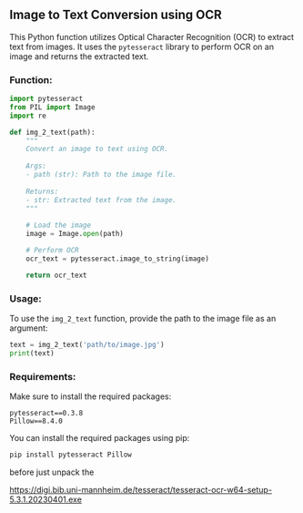 ## Image to Text Conversion using OCR

This Python function utilizes Optical Character Recognition (OCR) to extract text from images. It uses the `pytesseract` library to perform OCR on an image and returns the extracted text.

### Function:

```python
import pytesseract
from PIL import Image
import re

def img_2_text(path):
    """
    Convert an image to text using OCR.
    
    Args:
    - path (str): Path to the image file.
    
    Returns:
    - str: Extracted text from the image.
    """
    
    # Load the image
    image = Image.open(path)

    # Perform OCR
    ocr_text = pytesseract.image_to_string(image)

    return ocr_text
```

### Usage:

To use the `img_2_text` function, provide the path to the image file as an argument:

```python
text = img_2_text('path/to/image.jpg')
print(text)
```

### Requirements:

Make sure to install the required packages:

```plaintext
pytesseract==0.3.8
Pillow==8.4.0
```

You can install the required packages using pip:

```bash
pip install pytesseract Pillow
```
before just unpack the 

https://digi.bib.uni-mannheim.de/tesseract/tesseract-ocr-w64-setup-5.3.1.20230401.exe
